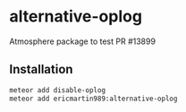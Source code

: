# alternative-oplog
Atmosphere package to test PR #13899

## Installation

```sh
meteor add disable-oplog
meteor add ericmartin989:alternative-oplog
```